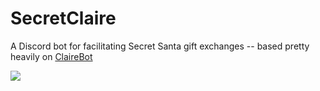 # SecretClaire

A Discord bot for facilitating Secret Santa gift exchanges -- based pretty heavily on [ClaireBot](https://github.com/Sidpatchy/ClaireBot)

![](https://cdn.discordapp.com/attachments/1075861240758415431/1174149860203696168/image.png?ex=65668b45&is=65541645&hm=e090b2b2a71d47bb59c80a591f6d5bc8b2de23f51f81d3bf091832eefb5d444f&)
